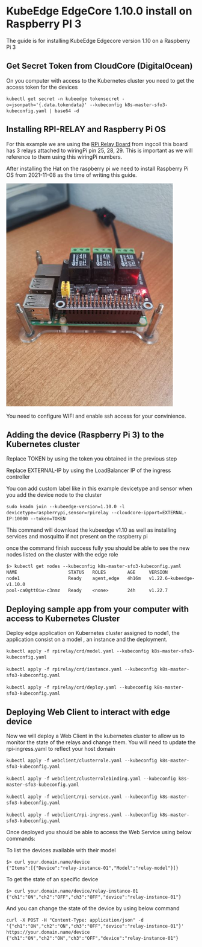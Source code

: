 # KubeEdge EdgeCore 1.10.0 install on Raspberry PI 3

The guide is for installing KubeEdge Edgecore version 1.10 on a Raspberry Pi 3

## Get Secret Token from CloudCore (DigitalOcean)

On you computer with access to the Kubernetes cluster you need to get the access token for the devices 

```
kubectl get secret -n kubeedge tokensecret -o=jsonpath='{.data.tokendata}' --kubeconfig k8s-master-sfo3-kubeconfig.yaml | base64 -d
```

## Installing RPI-RELAY and Raspberry Pi OS 

For this example we are using the [RPi Relay Board](http://www.ingcool.com/wiki/RPi_Relay_Board "RPi Relay Board wiki") from ingcoll 
this board has 3 relays attached to wiringPi pin 25, 28, 29. This is important as we will reference to them using this wiringPi numbers.

After installing the Hat on the raspberry pi we need to install Raspberry Pi OS from 2021-11-08 as the time of writing this guide.

![RPi Relay Board](/images/raspberrypi-hat.jpg "RPi Relay Board")

You need to configure WIFI and enable ssh access for your convinience.

## Adding the device (Raspberry Pi 3) to the Kubernetes cluster

Replace TOKEN by using the token you obtained in the previous step

Replace EXTERNAL-IP by using the LoadBalancer IP of the ingress controller 

You con add custom label like in this example devicetype and sensor when you add the device node to the cluster

```
sudo keadm join --kubeedge-version=1.10.0 -l devicetype=raspberrypi,sensor=rpirelay --cloudcore-ipport=EXTERNAL-IP:10000 --token=TOKEN
```

This command will download the kubeedge v1.10 as well as installing services and mosquitto if not present on the raspberry pi

once the command finish success fully you should be able to see the new nodes listed on the cluster with the edge role

```
$> kubectl get nodes --kubeconfig k8s-master-sfo3-kubeconfig.yaml                                     
NAME                   STATUS   ROLES        AGE     VERSION
node1                  Ready    agent,edge   4h16m   v1.22.6-kubeedge-v1.10.0
pool-ca0gtt0iw-c3nmz   Ready    <none>       24h     v1.22.7
```

## Deploying sample app from your computer with access to Kubernetes Cluster

Deploy edge application on Kubernetes cluster assigned to node1, the application consist on a model , an instance and the deployment.

```
kubectl apply -f rpirelay/crd/model.yaml --kubeconfig k8s-master-sfo3-kubeconfig.yaml

kubectl apply -f rpirelay/crd/instance.yaml --kubeconfig k8s-master-sfo3-kubeconfig.yaml

kubectl apply -f rpirelay/crd/deploy.yaml --kubeconfig k8s-master-sfo3-kubeconfig.yaml
```

## Deploying Web Client to interact with edge device

Now we will deploy a Web Client in the kubernetes cluster to allow us to monitor the state of the relays and change them.
You will need to update the rpi-ingress.yaml to reflect your host domain

```
kubectl apply -f webclient/clusterrole.yaml --kubeconfig k8s-master-sfo3-kubeconfig.yaml

kubectl apply -f webclient/clusterrolebinding.yaml --kubeconfig k8s-master-sfo3-kubeconfig.yaml

kubectl apply -f webclient/rpi-service.yaml --kubeconfig k8s-master-sfo3-kubeconfig.yaml

kubectl apply -f webclient/rpi-ingress.yaml --kubeconfig k8s-master-sfo3-kubeconfig.yaml
```

Once deployed you should be able to access the Web Service using below commands:

To list the devices available with their model

```
$> curl your.domain.name/device
{"Items":[{"Device":"relay-instance-01","Model":"relay-model"}]}
```

To get the state of an specific device 

```
$> curl your.domain.name/device/relay-instance-01
{"ch1":"ON","ch2":"OFF","ch3":"OFF","device":"relay-instance-01"}
```

And you can change the state of the device by using below command

```
curl -X POST -H "Content-Type: application/json" -d '{"ch1":"ON","ch2":"ON","ch3":"OFF","device":"relay-instance-01"}' https://your.domain.name/device
{"ch1":"ON","ch2":"ON","ch3":"OFF","device":"relay-instance-01"}
```